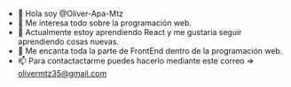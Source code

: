 - 👋 Hola soy @Oliver-Apa-Mtz
- 👀 Me interesa todo sobre la programación web.
- 🌱 Actualmente estoy aprendiendo React y me gustaria seguir aprendiendo cosas nuevas.
- 💞️ Me encanta toda la parte de FrontEnd dentro de la programación web.
- 📫 Para contactactarme puedes hacerlo mediante este correo => olivermtz35@gmail.com

<!---
Oliver-Apa-Mtz/Oliver-Apa-Mtz is a ✨ special ✨ repository because its `README.md` (this file) appears on your GitHub profile.
You can click the Preview link to take a look at your changes.
--->

